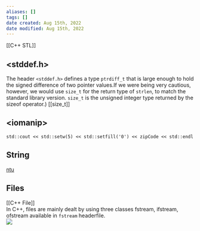 ```yaml
---
aliases: []
tags: []
date created: Aug 15th, 2022
date modified: Aug 15th, 2022
---
```

[[C++ STL]]
## \<stddef.h\>
The header `<stddef.h>` defines a type `ptrdiff_t` that is large enough to hold the signed difference of two pointer values.If we were being very cautious, however, we would use `size_t` for the return type of `strlen`, to match the standard library version. `size_t` is the unsigned integer type returned by the sizeof operator.)
[[size_t]]

## \<iomanip\>
`std::cout << std::setw(5) << std::setfill('0') << zipCode << std::endl`

## String
[ntu](https://www3.ntu.edu.sg/home/ehchua/programming/cpp/cp9_String.html)

## Files
[[C++ File]]  
In C++, files are mainly dealt by using three classes fstream, ifstream, ofstream available in `fstream` headerfile.  
![](https://media.geeksforgeeks.org/wp-content/cdn-uploads/20191129162746/CPP-File-Handling.png)